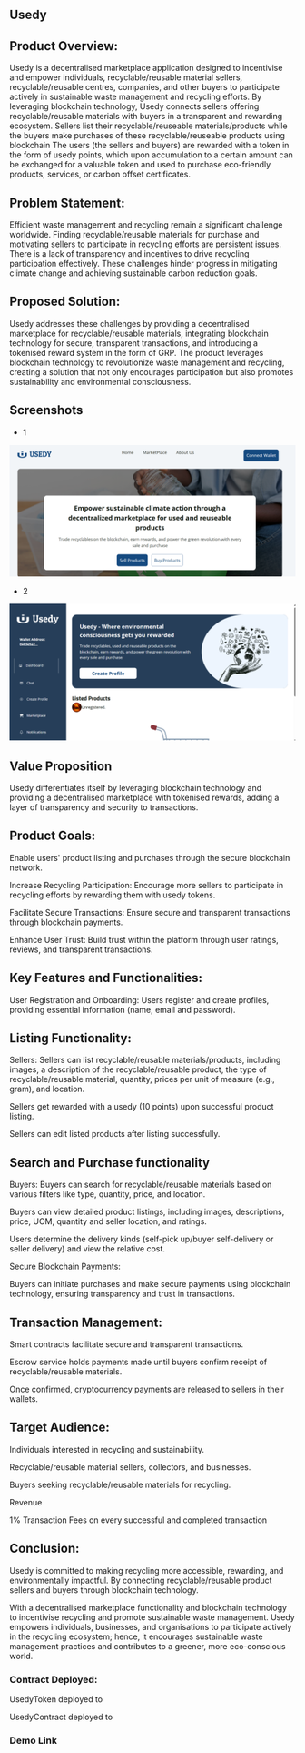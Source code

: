 ## Usedy

## Product Overview:

Usedy is a decentralised marketplace application designed to incentivise and empower individuals, recyclable/reusable material sellers, recyclable/reusable centres, companies, and other buyers to participate actively in sustainable waste management and recycling efforts. By leveraging blockchain technology, Usedy connects sellers offering recyclable/reusable materials with buyers in a transparent and rewarding ecosystem. Sellers list their recyclable/reuseable materials/products while the buyers make purchases of these recyclable/reuseable products using blockchain The users (the sellers and buyers) are rewarded with a token in the form of usedy points, which upon accumulation to a certain amount can be exchanged for a valuable token and used to purchase eco-friendly products, services, or carbon offset certificates.

## Problem Statement:

Efficient waste management and recycling remain a significant challenge worldwide. Finding recyclable/reusable materials for purchase and motivating sellers to participate in recycling efforts are persistent issues. There is a lack of transparency and incentives to drive recycling participation effectively. These challenges hinder progress in mitigating climate change and achieving sustainable carbon reduction goals.



## Proposed Solution:

Usedy addresses these challenges by providing a decentralised marketplace for recyclable/reusable materials, integrating blockchain technology for secure, transparent transactions, and introducing a tokenised reward system in the form of GRP. The product leverages blockchain technology to revolutionize waste management and recycling, creating a solution that not only encourages participation but also promotes sustainability and environmental consciousness.

## Screenshots

- 1

![Screenshot1](public/screenshot.png)

- 2

![Screenshot2](public/screenshot2.png)


## Value Proposition

Usedy differentiates itself by leveraging blockchain technology and providing a decentralised marketplace with tokenised rewards, adding a layer of transparency and security to transactions.

## Product Goals:

Enable users' product listing and purchases through the secure blockchain network. 

Increase Recycling Participation: Encourage more sellers to participate in recycling efforts by rewarding them with usedy tokens.

Facilitate Secure Transactions: Ensure secure and transparent transactions through blockchain payments.

Enhance User Trust: Build trust within the platform through user ratings, reviews, and transparent transactions.



## Key Features and Functionalities:

User Registration and Onboarding: Users register and create profiles, providing essential information (name, email and password).

  

## Listing Functionality:

Sellers: Sellers can list recyclable/reusable materials/products, including images, a description of the recyclable/reusable product, the type of recyclable/reusable material, quantity, prices per unit of measure (e.g., gram), and location.

Sellers get rewarded with a usedy (10 points) upon successful product listing. 

Sellers can edit listed products after listing successfully. 

## Search and Purchase functionality 

Buyers: Buyers can search for recyclable/reusable materials based on various filters like type, quantity, price, and location.

Buyers can view detailed product listings, including images, descriptions, price, UOM, quantity and seller location, and ratings.

Users determine the delivery kinds (self-pick up/buyer self-delivery or seller delivery) and view the relative cost. 

Secure Blockchain Payments:

Buyers can initiate purchases and make secure payments using blockchain technology, ensuring transparency and trust in transactions. 

## Transaction Management:

Smart contracts facilitate secure and transparent transactions.

Escrow service holds payments made until buyers confirm receipt of recyclable/reusable materials.

Once confirmed, cryptocurrency payments are released to sellers in their wallets. 



## Target Audience:

Individuals interested in recycling and sustainability.

Recyclable/reusable material sellers, collectors, and businesses.

Buyers seeking recyclable/reusable materials for recycling.

Revenue

1% Transaction Fees on every successful and completed transaction

## Conclusion:

Usedy is committed to making recycling more accessible, rewarding, and environmentally impactful. By connecting recyclable/reusable product sellers and buyers through blockchain technology.

With a decentralised marketplace functionality and blockchain technology to incentivise recycling and promote sustainable waste management. Usedy empowers individuals, businesses, and organisations to participate actively in the recycling ecosystem; hence, it encourages sustainable waste management practices and contributes to a greener, more eco-conscious world.

### Contract Deployed:
UsedyToken deployed to 

UsedyContract deployed to 

### Demo Link
